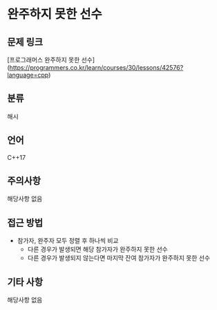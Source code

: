 # 완주하지 못한 선수
## 문제 링크
[프로그래머스 완주하지 못한 선수]
(https://programmers.co.kr/learn/courses/30/lessons/42576?language=cpp)
## 분류
해시
## 언어
C++17
## 주의사항
해당사항 없음
## 접근 방법
* 참가자, 완주자 모두 정렬 후 하나씩 비교
  + 다른 경우가 발생되면 해당 참가자가 완주하지 못한 선수
  + 다른 경우가 발생되지 않는다면 마지막 잔여 참가자가 완주하지 못한 선수
## 기타 사항
해당사항 없음